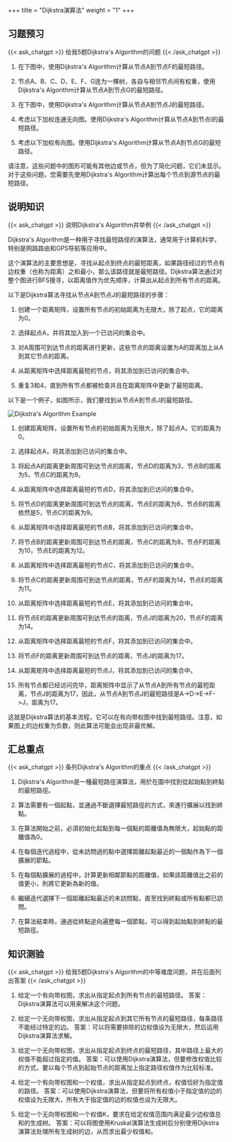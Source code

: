 +++
title = "Dijkstra演算法"
weight = "1"
+++
## 习题预习
{{< ask_chatgpt >}}
给我5题Dijkstra's Algorithm的问题
{{< /ask_chatgpt >}}



1. 在下图中，使用Dijkstra's Algorithm计算从节点A到节点F的最短路径。

2. 节点A、B、C、D、E、F、G连为一棵树，各自与相邻节点间有权重，使用Dijkstra's Algorithm计算从节点A到节点G的最短路径。

3. 在下图中，使用Dijkstra's Algorithm计算从节点A到节点J的最短路径。

4. 考虑以下加权连通无向图。使用Dijkstra's Algorithm计算从节点A到节点I的最短路径。

5. 考虑以下加权有向图。使用Dijkstra's Algorithm计算从节点A到节点G的最短路径。

请注意，这些问题中的图形可能有其他边或节点，但为了简化问题，它们未显示。对于这些问题，您需要先使用Dijkstra's Algorithm计算出每个节点到源节点的最短路径。   

## 说明知识
{{< ask_chatgpt >}}
说明Dijkstra's Algorithm并举例
{{< /ask_chatgpt >}}



Dijkstra's Algorithm是一种用于寻找最短路径的演算法，通常用于计算机科学，特别是网路路由和GPS导航等应用中。

这个演算法的主要思想是，寻找从起点到终点的最短距离，如果路径经过的节点有边权重（也称为距离）之和最小，那么该路径就是最短路径。Dijkstra算法通过对整个图进行BFS搜寻，以距离值作为优先顺序，计算出从起点到所有节点的距离。

以下是Dijkstra算法寻找从节点A到节点J的最短路径的步骤：

1. 创建一个距离矩阵，设置所有节点的初始距离为无限大，除了起点，它的距离为0。

2. 选择起点A，并将其加入到一个已访问的集合中。

3. 对A周围可到达节点的距离进行更新，这些节点的距离设置为A的距离加上从A到其它节点的距离。

4. 从距离矩阵中选择距离最短的节点，将其添加到已访问的集合中。

5. 重复3和4，直到所有节点都被检查并且在距离矩阵中更新了最短距离。

以下是一个例子，如图所示，我们要找到从节点A到节点J的最短路径。

![Dijkstra's Algorithm Example](https://i.imgur.com/QkHhzdn.png)

1. 创建距离矩阵，设置所有节点的初始距离为无限大，除了起点A，它的距离为0。

2. 选择起点A，将其添加到已访问的集合中。

3. 将起点A的距离更新周围可到达节点的距离，节点D的距离为3，节点B的距离为5，节点C的距离为9。

4. 从距离矩阵中选择距离最短的节点D，将其添加到已访问的集合中。

5. 将节点D的距离更新周围可到达节点的距离，节点E的距离为6，节点B的距离依然是5，节点C的距离为9。

6. 从距离矩阵中选择距离最短的节点B，将其添加到已访问的集合中。

7. 将节点B的距离更新周围可到达节点的距离，节点C的距离为8，节点F的距离为10，节点E的距离为12。

8. 从距离矩阵中选择距离最短的节点C，将其添加到已访问的集合中。

9. 将节点C的距离更新周围可到达节点的距离，节点F的距离为14，节点E的距离为11。

10. 从距离矩阵中选择距离最短的节点E，将其添加到已访问的集合中。

11. 将节点E的距离更新周围可到达节点的距离，节点J的距离为20，节点F的距离为14。

12. 从距离矩阵中选择距离最短的节点F，将其添加到已访问的集合中。

13. 将节点F的距离更新周围可到达节点的距离，节点J的距离为17。

14. 从距离矩阵中选择距离最短的节点J，将其添加到已访问的集合中。

15. 所有节点都已经访问完毕，距离矩阵中显示了从节点A到所有节点的最短距离，节点J的距离为17，因此，从节点A到节点J的最短路径是A->D->E->F->J，距离为17。

这就是Dijkstra算法的基本流程，它可以在有向带权图中找到最短路径。注意，如果图上的边权重为负数，则此算法可能会出现非最优解。   

## 汇总重点
{{< ask_chatgpt >}}
条列Dijkstra's Algorithm的重点
{{< /ask_chatgpt >}}



1. Dijkstra's Algorithm是一種最短路徑演算法，用於在圖中找到從起始點到終點的最短路徑。

2. 算法需要有一個起點，並通過不斷選擇最短路徑的方式，來進行擴展以找到終點。

3. 在算法開始之前，必須初始化起點到每一個點的距離值為無限大，起始點的距離值為0。

4. 在每個迭代過程中，從未訪問過的點中選擇距離起點最近的一個點作為下一個擴展的節點。

5. 在每個點擴展的過程中，計算更新相鄰節點的距離值，如果該距離值比之前的值更小，則將它更新為新的值。

6. 繼續迭代選擇下一個距離起點最近的未訪問點，直至找到終點或所有點都已訪問。

7. 在算法結束時，通過從終點逆向遍歷每一個節點，可以得到起始點到終點的最短路徑。   

## 知识测验
{{< ask_chatgpt >}}
给我5题Dijkstra's Algorithm的中等难度问题，并在后面列出答案
{{< /ask_chatgpt >}}



1. 给定一个有向带权图，求出从指定起点到所有节点的最短路径。
答案：Dijkstra演算法可以用来解决这个问题。

2. 给定一个无向带权图，求出从指定起点到其它所有节点的最短路径，每条路径不能经过特定的边。
答案：可以将需要排除的边权值设为无限大，然后运用Dijkstra演算法求解。

3. 给定一个无向带权图，求出从指定起点到终点的最短路径，其中路径上最大的权值不能超过指定的值。
答案：可以使用Dijkstra演算法，但要修改权值比较的方式，要以每个节点到起始节点的距离加上指定路径权值作为比较标准。

4. 给定一个有向带权图和一个权值，求出从指定起点到终点，权值恰好为指定值的路径。
答案：可以使用Dijkstra演算法，但要将所有权值小于指定值的边的权值设为无限大，所有大于指定值的边的权值也设为无限大。

5. 给定一个无向带权图和一个权值K，要求在给定权值范围内满足最少边权值总和的生成树。
答案：可以将图使用Kruskal演算法生成树后分别使用Dijkstra演算法处理所有生成树的边，从而求出最少权值和。   

